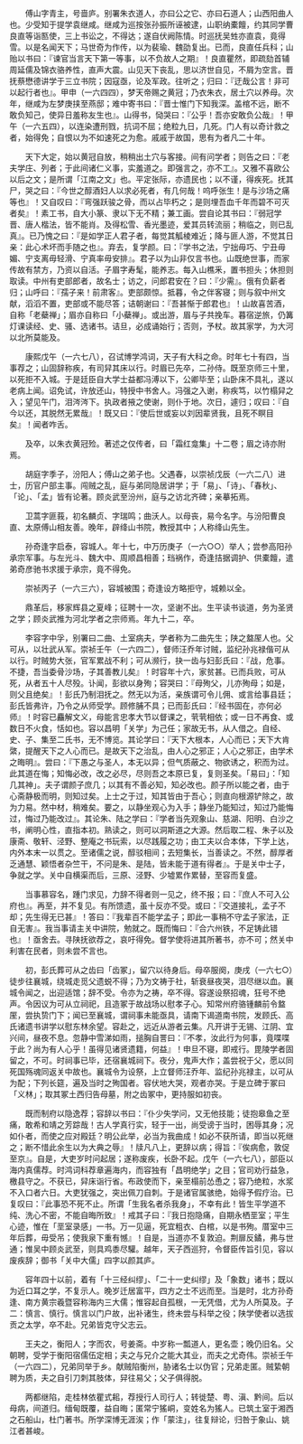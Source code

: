 <!-- { "loadSidebar": true } -->
　　傅山字青主，号啬庐。别署朱衣道人，亦曰公之它、亦曰石道人；山西阳曲人也。少受知于提学袁继咸。继咸为巡按张孙振所诬被逮，山职纳橐饘，约其同学曹良直等诣匦使，三上书讼之，不得达；遂自伏阙陈情。时巡抚吴甡亦直袁，竟得雪。以是名闻天下；马世奇为作传，以为裴瑜、魏劭复出。已而，良直任兵科；山贻以书曰：『谏官当言天下第一等事，以不负故人之期』！良直瞿然，即疏劾首辅周延儒及锦衣骆养性，直声大震。山见天下丧乱，思以济世自见，不屑为空言。晋抚蔡懋德讲学于三立书院；因寇亟，论及军政。往听之；归曰：『迂哉公言！非可以起行者也』。甲申（一六四四），梦天帝赐之黄冠；乃衣朱衣，居土穴以养母。次年，继咸为左梦庚挟至燕邸；难中寄书曰：『晋士惟门下知我深。盖棺不远，断不敢负知己，使异日羞称友生也』。山得书，恸哭曰：『公乎！吾亦安敢负公哉』！甲午（一六五四），以连染遭刑戮，抗词不屈；绝粒九日，几死。门人有以奇计救之者，始得免；自恨以为不如速死之为愈。戚戚于故国，思有为者凡二十年。

　　天下大定，始以黄冠自放，稍稍出土穴与客接。间有问学者；则告之曰：『老夫学庄、列者；于此间诸仁义事，实羞道之。即强言之，亦不工』。又雅不喜欧公以后之文；是所谓「江南之文」也。平定张际，亦遗民也；以不谨，得疾死。抚其尸，哭之曰：『今世之醇酒妇人以求必死者，有几何哉！呜呼张生！是与沙场之痛等也』！又自叹曰：『弯强跃骏之骨，而以占毕朽之；是则埋吾血千年而碧不可灭者矣』！素工书，自大小篆、隶以下无不精；兼工画。尝自论其书曰：『弱冠学晋、唐人楷法，皆不能肖。及得松雪、香光墨迹，爱其员转流丽；稍临之，则已乱真』。已乃愧之曰：『是如学正人君子者，每觉其觚棱难近；降与匪人游，不觉其日亲：此心术坏而手随之也』。弃去，复学颜。曰：『学书之法，宁拙毋巧、宁丑毋媚、宁支离毋轻滑、宁真率毋安排』。君子以为山非仅言书也。山既绝世事，而家传故有禁方，乃资以自活。子眉字寿髦，能养志。每入山樵釆，置书担头；休担则取读。中州有吏部郎者，故名士；访之，问郎君安在？曰：『少需』。俄有负薪者归；山呼曰：『孺子来！前肃客』。吏部颇惊。抵暮，令之伴客寝；则与叙中州文献，滔滔不置，吏部或不能尽答；诘朝谢曰：『吾甚惭于郎君也』！山故喜苦酒，自称「老蘗禅」；眉亦自称曰「小蘗禅」。或出游，眉与子共挽车。暮宿逆旅，仍篝灯课读经、史、骚、选诸书。诘旦，必成诵始行；否则，予杖。故其家学，为大河以北所莫能及。

　　康熙戊午（一六七八），召试博学鸿词，天子有大科之命。时年七十有四，当事荐之；山固辞称疾，有司舁其床以行。时眉已先卒，二孙侍。既至京师三十里，以死拒不入城。于是廷臣自大学士益都冯溥以下，公卿毕至；山卧床不具礼，遂以老病上闻。诏免试，许放还山，特授中书舍人。冯强之入谢，称疾笃，以竹榻舁之入；望见午门，泪涔涔下。执政者掖之使谢，则仆于地。次日，遽归；叹曰：『自今以还，其脱然无累哉』！既又曰：『使后世或妄以刘因辈贤我，且死不瞑目矣』！闻者咋舌。

　　及卒，以朱衣黄冠殓。著述之仅传者，曰「霜红龛集」十二卷；眉之诗亦附焉。

　　胡庭字季子，汾阳人；傅山之弟子也。父遇春，以崇祯戊辰（一六二八）进士，历官户部主事。闯贼之乱，庭与弟同隐居讲学；于「易」、「诗」、「春秋」、「论」、「孟」皆有论著。顾炎武至汾州，庭与之访北齐碑；亲摹拓焉。

　　卫蒿字匪莪，初名麟贞、字瑞鸣；曲沃人。以母丧，易今名字。与汾阳曹良直、太原傅山相友善。晚年，辟绛山书院，教授其中；人称绛山先生。

　　孙奇逢字启泰，容城人。年十七，中万历庚子（一六○○）举人；尝参高阳孙承宗军事。与左光斗、魏大中、周顺昌相善；珰祸作，奇逢拮据调护、供橐饘，遣弟奇彦驰书求援于承宗，竟不得免。

　　崇祯丙子（一六三六），容城被围；奇逢设方略拒守，城赖以全。

　　鼎革后，移家辉县之夏峰；征聘十一次，坚谢不出。生平读书谈道，务为圣贤之学；顾炎武推为河北学者之宗师焉。年九十二，卒。

　　李容字中孚，别署曰二曲、土室病夫，学者称为二曲先生；陕之盩厔人也。父可从，以壮武从军。崇祯壬午（一六四二），督师汪乔年讨贼，监纪孙兆禄偕可从以行。时贼势大张，官军累战不利；可从濒行，抉一齿与妇彭氏曰：『战，危事。不捷，吾当委骨沙场，子其善教儿矣』！时容年十六，家贫甚。已而兵败，可从死，从者五十人尽殁。讣闻，彭欲以身殉；容哭曰：『母殉父，儿亦殉母；如是，则父且绝矣』！彭氏乃制泪抚之。然无以为活，亲族谓可令儿佣、或言给事县廷；彭氏皆弗许，乃令之从师受学。顾修脯不具；已而彭氏曰：『经书固在，亦何必师』！时容已麤解文义，母能言忠孝大节以督课之，茕茕相依；或一日不再食、或数日不火食，恬如也。容以昌明「关学」为己任；家故无书，从人借之。自经、史、子、集至二氏书，无不博览。其论学曰：『天下大根本，人心而已；天下大肯綮，提醒天下之人心而已。是故天下之治乱，由人心之邪正；人心之邪正，由学术之晦明』。尝曰：『下愚之与圣人，本无以异；但气质蔽之、物欲诱之，积而为过。此其道在悔；知悔必改，改之必尽，尽则吾之本原已复，复则圣矣。「易曰」：「知几其神」。夫子谓颜子庶几；以其有不善必知，知必改也。颜子所以能之者，由于心斋静极而明，则知过矣。上士之于过，知其皆由于吾心；则直向根源铲除之，故为力易。然中材，稍难矣。要之，以静坐观心为入手；静坐乃能知过，知过乃能悔过，悔过乃能改过』。其论朱、陆之学曰：『学者当先观象山、慈湖、阳明、白沙之书，阐明心性，直指本初。熟读之，则可以洞斯道之大源。然后取二程、朱子以及康斋、敬轩、泾野、整庵之书玩索，以尽践履之功；由工夫以合本体，下学上达，内外本末一以贯之。至诸儒之说，醇驳相间；去短集长，当善读之。不然，醇厚者乏通慧、颖悟者杂竺干，不问是朱、是陆，皆未能于道有得者』。于是关中士子，争就之学。关中自横渠而后，三原、泾野、少墟累作累替，至容而复盛。

　　当事慕容名，踵门求见，力辞不得者则一见之，终不报；曰：『庶人不可入公府也』。再至，并不复见。有所馈遗，虽十反亦不受。或曰：『交道接礼，孟子不却；先生得无已甚』！答曰：『我辈百不能学孟子；即此一事稍不守孟子家法，正自无害』。我当事请主关中讲院，勉就之。既而悔曰：『合六州铁，不足铸此错也』！亟舍去。寻陕抚欲荐之，哀吁得免。督学使将进其所著书，亦不可；然关中利害在民者，则未尝不言也。

　　初，彭氏葬可从之齿曰「齿冢」，留穴以待身后。母卒服阕，庚戌（一六七○）徒步往襄城，绕城走觅父遗蜕不得；乃为文祷于社，斩衰昼夜哭，泪尽继以血。襄城令闻之，出迎适馆；辞不受。令亦为之祷，卒不得。容遂设祭招魂，狂号不绝声。令因议为可从立祠祀，且造冢于故战场以慰孝子心。知常州府骆锺麟前令盩厔，尝执贽门下；闻已至襄城，谓祠事未能亟具，请南下谒道南书院，发顾氏、高氏诸遗书讲学以慰东林余望。容赴之，远近从游者云集。凡开讲于无锡、江阴、宜兴间，昼夜不息。忽静中雪涕如雨，搥胸自詈曰：『不孝，汝此行为何事，竟喋喋于此？尚为有人心乎！虽得见诸贤遗籍，何益』！申旦不寝，即戒行。毘陵学者固留之，不可。时祠事已毕，还宿襄城祠下。夜分，鬼声大作；盖尝祝于父，愿以同死国殇魂同返关中故也。襄城令为设祭，上立督师汪乔年、监纪孙兆禄主，以可从为配；下列长筵，遍及当时之殉国者。容伏地大哭，观者亦哭。于是立碑于冢曰「义林」；取其冢土西归告母墓，附之齿冢中，更持服如初丧。

　　既而制府以隐逸荐；容辞以书曰：『仆少失学问，又无他技能；徒抱皋鱼之至痛，敢希和靖之芳踪哉！古人学真行实，轻于一出，尚受谤于当时，困辱其身；况如仆者，而使之应对殿廷？明公此举，必当为我曲成！如必不获所请，即当以死继之；断不惜此余生以为大典之辱』！牍凡八上，更辞以病；得旨：『俟病愈，敦促至京』。自是，大吏岁时问起居；遂称废疾，长卧不起。戊午（一六七八），部臣以海内真儒荐。时鸿词科荐章遍海内，而容独有「昌明绝学」之目；官司劝行益急，檄县守之。不获已，舁床诣行省。布政使而下，亲至榻前怂恿之；容乃绝粒，水浆不入口者六日。大吏犹强之，突出佩刀自刺。于是诸官属骇绝，始得予假疗治。已复叹曰：『此事恐不死不止。所谓「生我名者杀我身」，不幸有此！皆生平学道不纯、洗心不密，不能自晦所致』！戒其子曰：『我日抱隐痛，自期永栖垩室；平生心迹，惟在「垩室录感」一书。万一见逼，死宜粗衣、白棺，以是书殉。厝室中三年后葬，毋受吊；使我泉下重有憾』！自是，当道亦不复敦迫。荆扉反鐍，弗与世通；惟吴中顾炎武至，则具鸡黍尽驩。越年，天子西巡狩，令督臣传旨引见，容以废疾辞；御书「关中大儒」四字以颜其庐。

　　容年四十以前，着有「十三经纠缪」、「二十一史纠缪」及「象数」诸书；既以为近口耳之学，不复示人。晚岁迁居富平，四方之士不远而至。当是时，北方孙奇逢、南方黄宗羲暨容称海内三大儒；惟容起自孤根，一无凭借，尤为人所莫及。子二：慎言、慎行。慎言以门户故，出补诸生，终未尝与科举之役；陕学使者以选拔贡之太学，卒不赴。兄弟皆克守父志云。

　　王夫之，衡阳人；字而农，号姜斋。中岁称一瓢道人，更名壶；晚仍旧名。父朝聘，受学于衡阳宿儒伍定相；夫之与兄介之能大其业，而夫之尤奇伟。崇祯壬午（一六四二），兄弟同举于乡。献贼陷衡州，胁诸名士以伪官；兄弟走匿。贼絷朝聘为质，夫之自引刀刺其肢体，舁往易父；父子俱得脱。

　　两都继陷，走桂林依瞿式耜，荐授行人司行人；转徙楚、粤、滇、黔间。后以母病，间道归。缅甸既覆，益自晦；匿常宁猺峒，变姓名为猺人。已筑土室于湘西之石船山，杜门著书。所学深博无涯涘；作「蒙注」，往复辩论，归咎于象山、姚江者甚峻。

